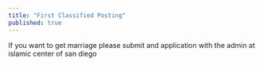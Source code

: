 ```yaml
---
title: "First Classified Posting"
published: true
---
```

If you want to get marriage please submit and application with the admin at islamic center of san diego

